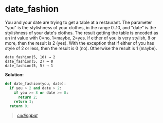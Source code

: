 # date_fashion

You and your date are trying to get a table at a restaurant. The parameter "you" is the stylishness of your clothes, in the range 0..10, and "date" is the stylishness of your date's clothes. The result getting the table is encoded as an int value with 0=no, 1=maybe, 2=yes. If either of you is very stylish, 8 or more, then the result is 2 (yes). With the exception that if either of you has style of 2 or less, then the result is 0 (no). Otherwise the result is 1 (maybe).

```
date_fashion(5, 10) → 2
date_fashion(5, 2) → 0
date_fashion(5, 5) → 1
```

**Solution:**

```python
def date_fashion(you, date):
  if you > 2 and date > 2:
    if you >= 8 or date >= 8:
      return 2;
    return 1;
  return 0;
```

> _[codingbat](https://codingbat.com/prob/p129125)_
